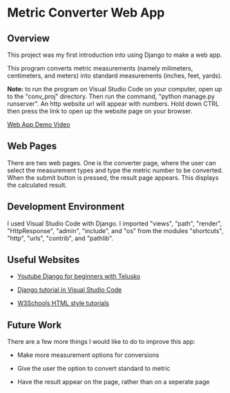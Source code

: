 # Metric Converter Web App

## Overview
This project was my first introduction into using Django to make a web app. 

This program converts metric measurements (namely milimeters, centimeters, and meters) into standard measurements (inches, feet, yards). 

**Note:** to run the program on Visual Studio Code on your computer, open up to the "conv_proj" directory. Then run the command, "python manage.py runserver". An http website url will appear with numbers. Hold down CTRL then press the link to open up the website page on your browser. 

[Web App Demo Video](https....)

## Web Pages
There are two web pages. One is the converter page, where the user can select the measurement types and type the metric number to be converted. When the submit button is pressed, the result page appears. This displays the calculated result. 
## Development Environment
I used Visual Studio Code with Django. I imported "views", "path", "render", "HttpResponse", "admin", "include", and "os" from the modules "shortcuts", "http", "urls", "contrib", and "pathlib".
## Useful Websites
- [Youtube Django for beginners with Telusko](https://www.youtube.com/watch?v=OTmQOjsl0eg)

- [Django tutorial in Visual Studio Code](https://code.visualstudio.com/docs/python/tutorial-django)

- [W3Schools HTML style tutorials](https://www.w3schools.com/html/)

## Future Work

There are a few more things I would like to do to improve this app:

- Make more measurement options for conversions

- Give the user the option to convert standard to metric

- Have the result appear on the page, rather than on a seperate page
